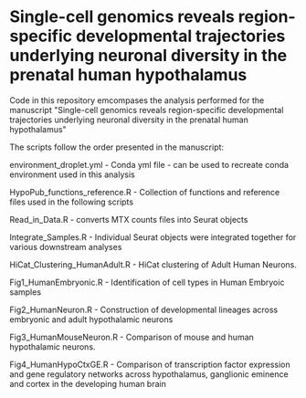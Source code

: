 # Single-cell genomics reveals region-specific developmental trajectories underlying neuronal diversity in the prenatal human hypothalamus

Code in this repository emcompases the analysis performed for the manuscript "Single-cell genomics reveals region-specific developmental trajectories underlying neuronal diversity in the prenatal human hypothalamus"

The scripts follow the order presented in the manuscript:

environment_droplet.yml - Conda yml file - can be used to recreate conda environment used in this analysis

HypoPub_functions_reference.R - Collection of functions and reference files used in the following scripts

Read_in_Data.R - converts MTX counts files into Seurat objects

Integrate_Samples.R - Individual Seurat objects were integrated together for various downstream analyses

HiCat_Clustering_HumanAdult.R - HiCat clustering of Adult Human Neurons. 

Fig1_HumanEmbryonic.R - Identification of cell types in Human Embryoic samples 

Fig2_HumanNeuron.R - Construction of developmental lineages across embryonic and adult hypothalamic neurons 

Fig3_HumanMouseNeuron.R - Comparison of mouse and human hypothalamic neurons. 

Fig4_HumanHypoCtxGE.R - Comparison of transcription factor expression and gene regulatory networks across hypothalamus, ganglionic eminence and cortex in the developing human brain
